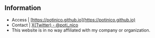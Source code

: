 ## Information
- Access  | [https://potinico.github.io](https://potinico.github.io)
- Contact | [X(Twitter) - @poti_nico](https://x.com/poti_nico)
- This website is in no way affiliated with my company or organization.
